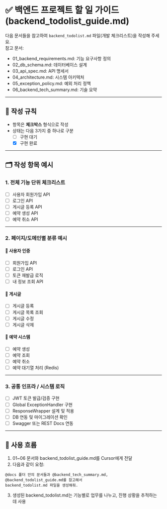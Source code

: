 # ✅ 백엔드 프로젝트 할 일 가이드 (backend_todolist_guide.md)

다음 문서들을 참고하여 `backend_todolist.md` 파일(개발 체크리스트)을 작성해 주세요.  
참고 문서:
- 01_backend_requirements.md: 기능 요구사항 정의
- 02_db_schema.md: 데이터베이스 설계
- 03_api_spec.md: API 명세서
- 04_architecture.md: 시스템 아키텍처
- 05_exception_policy.md: 예외 처리 정책
- 06_backend_tech_summary.md: 기술 요약

---

## 📌 작성 규칙

- 항목은 **체크박스** 형식으로 작성
- 상태는 다음 3가지 중 하나로 구분  
  - [ ] 구현 대기
  - [x] 구현 완료

---

## 🗂 작성 항목 예시

### 1. 전체 기능 단위 체크리스트

- [ ] 사용자 회원가입 API
- [ ] 로그인 API
- [ ] 게시글 등록 API
- [ ] 예약 생성 API
- [ ] 예약 취소 API

---

### 2. 페이지/도메인별 분류 예시

#### 👤 사용자 인증
- [ ] 회원가입 API
- [ ] 로그인 API
- [ ] 토큰 재발급 로직
- [ ] 내 정보 조회 API

#### 📝 게시글
- [ ] 게시글 등록
- [ ] 게시글 목록 조회
- [ ] 게시글 수정
- [ ] 게시글 삭제

#### 📅 예약 시스템
- [ ] 예약 생성
- [ ] 예약 조회
- [ ] 예약 취소
- [ ] 예약 대기열 처리 (Redis)

---

### 3. 공통 인프라 / 시스템 로직

- [ ] JWT 토큰 발급/검증 구현
- [ ] Global ExceptionHandler 구현
- [ ] ResponseWrapper 설계 및 적용
- [ ] DB 연동 및 마이그레이션 확인
- [ ] Swagger 또는 REST Docs 연동

---

## 🔁 사용 흐름

1. 01~06 문서와 backend_todolist_guide.md를 Cursor에게 전달
2. 다음과 같이 요청:
```
@docs 폴더 안의 문서들과 @backend_tech_summary.md, @backend_todolist_guide.md를 참고해서
backend_todolist.md 파일을 생성해줘.
```
3. 생성된 backend_todolist.md는 기능별로 업무를 나누고, 진행 상황을 추적하는 데 사용

